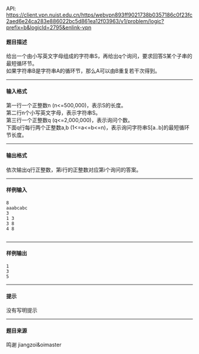 API: https://client.vpn.nuist.edu.cn/https/webvpn893ff9021738b0357186c0f23fc2aed6e24ca283e886022bc5d861ea12f03963/v1/problem/logic?prefix=b&logicId=2795&enlink-vpn

#### 题目描述

  
给出一个由小写英文字母组成的字符串S，再给出q个询问，要求回答S某个子串的最短循环节。  
如果字符串B是字符串A的循环节，那么A可以由B重复若干次得到。

---

#### 输入格式

第一行一个正整数n (n<=500,000)，表示S的长度。  
第二行n个小写英文字母，表示字符串S。  
第三行一个正整数q (q<=2,000,000)，表示询问个数。  
下面q行每行两个正整数a,b (1<=a<=b<=n)，表示询问字符串S\[a..b\]的最短循环节长度。

---

#### 输出格式

依次输出q行正整数，第i行的正整数对应第i个询问的答案。

---

#### 样例输入
```
8
aaabcabc
3
1 3
3 8
4 8


```

---

#### 样例输出
```
1
3
5
```

---

#### 提示

没有写明提示

---

#### 题目来源

鸣谢 jiangzoi&oimaster